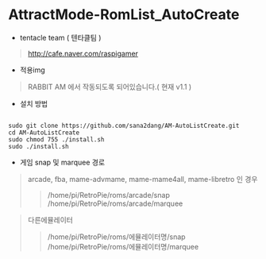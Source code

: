 # AttractMode-RomList_AutoCreate

* tentacle team ( 텐타클팀 )
> http://cafe.naver.com/raspigamer

* 적용img
> RABBIT AM 에서 작동되도록 되어있습니다.( 현재 v1.1 )

* 설치 방법
<pre><code>
sudo git clone https://github.com/sana2dang/AM-AutoListCreate.git 
cd AM-AutoListCreate
sudo chmod 755 ./install.sh
sudo ./install.sh
</code></pre>

* 게임 snap 및 marquee 경로
> arcade, fba, mame-advmame, mame-mame4all, mame-libretro 인 경우
>> /home/pi/RetroPie/roms/arcade/snap
>> /home/pi/RetroPie/roms/arcade/marquee

> 다른에뮬레이터
>> /home/pi/RetroPie/roms/에뮬레이터명/snap
>> /home/pi/RetroPie/roms/에뮬레이터명/marquee



